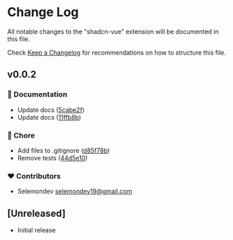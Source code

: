 # Change Log

All notable changes to the "shadcn-vue" extension will be documented in this file.

Check [Keep a Changelog](http://keepachangelog.com/) for recommendations on how to structure this file.

## v0.0.2


### 📖 Documentation

- Update docs ([5cabe2f](https://github.com/selemondev/vscode-shadcn-vue/commit/5cabe2f))
- Update docs ([11ffb8b](https://github.com/selemondev/vscode-shadcn-vue/commit/11ffb8b))

### 🏡 Chore

- Add files to .gitignore ([d85f78b](https://github.com/selemondev/vscode-shadcn-vue/commit/d85f78b))
- Remove tests ([44d5e10](https://github.com/selemondev/vscode-shadcn-vue/commit/44d5e10))

### ❤️ Contributors

- Selemondev <selemondev19@gmail.com>

## [Unreleased]

- Initial release